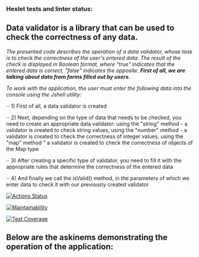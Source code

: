 ### Hexlet tests and linter status:
## **Data validator is a library that can be used to check the correctness of any data.**
_The presented code describes the operation of a data validator, whose task is to check the correctness of the user's entered data._
_The result of the check is displayed in Boolean format, where "true" indicates that the entered data is correct, "false" indicates the opposite._
_**First of all, we are talking about data from forms filled out by users.**_


_To work with the application, the user must enter the following data into the console using the Jshell utility:_

⋅⋅ 1) First of all, a data validator is created

⋅⋅ 2) Next, depending on the type of data that needs to be checked, you need to create an appropriate data validator: using the "string" method - a validator is created to check string values, using the "number" method - a validator is created to check the correctness of integer values, using the "map" method " a validator is created to check the correctness of objects of the Map type

⋅⋅ 3) After creating a specific type of validator, you need to fill it with the appropriate rules that determine the correctness of the entered data

⋅⋅ 4) And finally we call the isValid() method, in the parameters of which we enter data to check it with our previously created validator

[![Actions Status](https://github.com/DariaKarpova3108/java-project-78/actions/workflows/hexlet-check.yml/badge.svg)](https://github.com/DariaKarpova3108/java-project-78/actions)

[![Maintainability](https://api.codeclimate.com/v1/badges/eb9a8fcddbe7ccfbbe68/maintainability)](https://codeclimate.com/github/DariaKarpova3108/java-project-78/maintainability)

[![Test Coverage](https://api.codeclimate.com/v1/badges/eb9a8fcddbe7ccfbbe68/test_coverage)](https://codeclimate.com/github/DariaKarpova3108/java-project-78/test_coverage)

## **Below are the askinems demonstrating the operation of the application:**

